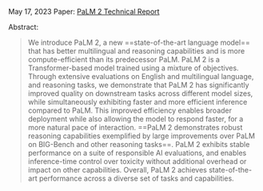 May 17, 2023
Paper: [PaLM 2 Technical Report](https://arxiv.org/abs/2305.10403)

Abstract:
> We introduce PaLM 2, a new ==state-of-the-art language model== that has better multilingual and reasoning capabilities and is more compute-efficient than its predecessor PaLM. PaLM 2 is a Transformer-based model trained using a mixture of objectives. Through extensive evaluations on English and multilingual language, and reasoning tasks, we demonstrate that PaLM 2 has significantly improved quality on downstream tasks across different model sizes, while simultaneously exhibiting faster and more efficient inference compared to PaLM. This improved efficiency enables broader deployment while also allowing the model to respond faster, for a more natural pace of interaction. ==PaLM 2 demonstrates robust reasoning capabilities exemplified by large improvements over PaLM on BIG-Bench and other reasoning tasks==. PaLM 2 exhibits stable performance on a suite of responsible AI evaluations, and enables inference-time control over toxicity without additional overhead or impact on other capabilities. Overall, PaLM 2 achieves state-of-the-art performance across a diverse set of tasks and capabilities.  

